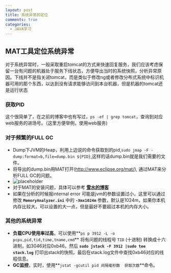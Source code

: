 ```yaml
---
layout: post
title: 系统异常的定位
comments: true
categories:
  - JAVA学习
---
```


## MAT工具定位系统异常
对于系统异常时，一般采取重启tomcat的方式来快速回复服务，我们应该考虑保留一台有问题的机器处于服务下线状态，方便导出当时的系统快照，分析异常原因。下线并不是指关闭tomcat，而是类似于修改ng或者修改分布式系统中标识机器可用的那个东西，以达到没有请求能够访问到本台机器，但是机器的tomcat还是运行状态

### 获取PID
这个很简单了，在之前的博客中也有写过，`ps -ef | grep tomcat`，查询到对应web服务的进场号。（这里方便举例，使用web服务)

### 对于频繁的FULL GC
- Dump下JVM的Heap，利用上边说的命令获取到的pid,`sudo jmap -F -dump:format=b,file=dump.bin ${PID}`,这样的话dump.bin就是我们需要的文件。
- 将导出的dump.bin用MAT打开(http://www.eclipse.org/mat/), 通过MAT来分析FULL GC的问题。
- ![placeholder](http://img.blog.csdn.net/20160223200720426 "MAT内存问题")
- 对于MAT的安装问题，具体可以参考 **[雪水的博客](http://blog.csdn.net/wanghuiqi2008/article/details/50724676)**
- 如果在分析的时候报internal error 可能是jvm的参数设置过小，这里可以通过修改 **`MemoryAnalyzer.ini`** 中的 **`-Xmx1024m`** 参数，默认是1024m，如果你本机内存比较大，可以设置的大一点，但是最好不要超过本机的内存大小。

### 其他的系统异常
- **负载CPU使用率过高**，可以使用**`ps p 3912 -L -o pcpu,pid,tid,time,tname,cmd`** 将有问题的线程号 `TID` (十进制) 转换成十六进制，如3046对应0xb46。然后 **`sudo jstack -F 3912 |sudo tee stack.log`** 打印出stack的快照。最后在stack.log文件中查找0xb46对应的线程信息。
- **GC监控**，实时，使用**`jstat -gcutil pid 间隔毫秒数  获取次数`**命令。